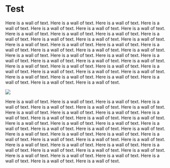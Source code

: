 # Test
Here is a wall of text. Here is a wall of text. Here is a wall of text. Here is a wall of text. Here is a wall of text.
Here is a wall of text. Here is a wall of text. Here is a wall of text. Here is a wall of text. Here is a wall of text.
Here is a wall of text. Here is a wall of text. Here is a wall of text. Here is a wall of text. Here is a wall of text.
Here is a wall of text. Here is a wall of text. Here is a wall of text. Here is a wall of text. Here is a wall of text.
Here is a wall of text. Here is a wall of text. Here is a wall of text. Here is a wall of text. Here is a wall of text.
Here is a wall of text. Here is a wall of text. Here is a wall of text. Here is a wall of text. Here is a wall of text.
Here is a wall of text. Here is a wall of text. Here is a wall of text. Here is a wall of text. Here is a wall of text.
Here is a wall of text. Here is a wall of text. Here is a wall of text. Here is a wall of text. Here is a wall of text.
Here is a wall of text. 

<img src="assets/italien_2023/venedig_bei_nacht.png">

Here is a wall of text. Here is a wall of text. Here is a wall of text. Here is a wall of text. Here is a wall of text.
Here is a wall of text. Here is a wall of text. Here is a wall of text. Here is a wall of text. Here is a wall of text.
Here is a wall of text. Here is a wall of text. Here is a wall of text. Here is a wall of text. Here is a wall of text.
Here is a wall of text. Here is a wall of text. Here is a wall of text. Here is a wall of text. Here is a wall of text.
Here is a wall of text. Here is a wall of text. Here is a wall of text. Here is a wall of text. Here is a wall of text.
Here is a wall of text. Here is a wall of text. Here is a wall of text. Here is a wall of text. Here is a wall of text.
Here is a wall of text. Here is a wall of text. Here is a wall of text. Here is a wall of text. Here is a wall of text.
Here is a wall of text. Here is a wall of text. Here is a wall of text. Here is a wall of text. Here is a wall of text.
Here is a wall of text. 
